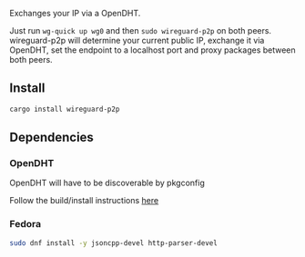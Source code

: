 Exchanges your IP via a OpenDHT.

Just run `wg-quick up wg0` and then `sudo wireguard-p2p` on both peers.
wireguard-p2p will determine your current public IP, exchange it via OpenDHT, set the endpoint to a localhost port and proxy packages between both peers.


## Install
```bash
cargo install wireguard-p2p
```

## Dependencies

### OpenDHT
OpenDHT will have to be discoverable by pkgconfig

Follow the build/install instructions [here](https://github.com/savoirfairelinux/opendht/wiki/Build-the-library#using-cmake)

### Fedora
```bash
sudo dnf install -y jsoncpp-devel http-parser-devel
```
